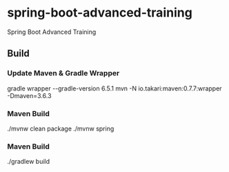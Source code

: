 # spring-boot-advanced-training
Spring Boot Advanced Training


## Build 

### Update Maven & Gradle Wrapper 


gradle wrapper --gradle-version 6.5.1
mvn -N io.takari:maven:0.7.7:wrapper -Dmaven=3.6.3


### Maven Build 

./mvnw clean package
./mvnw  spring

### Maven Build 
./gradlew build